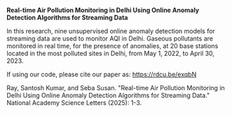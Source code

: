 **Real-time Air Pollution Monitoring in Delhi Using Online Anomaly Detection Algorithms for Streaming Data**

In this research, nine unsupervised online anomaly detection models for streaming data are used to monitor AQI in Delhi. Gaseous pollutants are monitored in real time, for the presence of anomalies, at 20 base stations located in the most polluted sites in Delhi, from May 1, 2022, to April 30, 2023.

If using our code, please cite our paper as: https://rdcu.be/exqbN 

Ray, Santosh Kumar, and Seba Susan. "Real-time Air Pollution Monitoring in Delhi Using Online Anomaly Detection Algorithms for Streaming Data." National Academy Science Letters (2025): 1-3.
